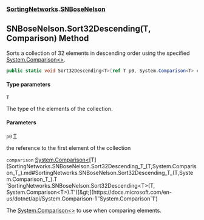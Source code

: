### [SortingNetworks](SortingNetworks.md 'SortingNetworks').[SNBoseNelson](SortingNetworks.SNBoseNelson.md 'SortingNetworks.SNBoseNelson')

## SNBoseNelson.Sort32Descending<T>(T, Comparison<T>) Method

Sorts a collection of 32 elements in descending order using the specified [System.Comparison&lt;&gt;](https://docs.microsoft.com/en-us/dotnet/api/System.Comparison-1 'System.Comparison`1').

```csharp
public static void Sort32Descending<T>(ref T p0, System.Comparison<T> comparison);
```
#### Type parameters

<a name='SortingNetworks.SNBoseNelson.Sort32Descending_T_(T,System.Comparison_T_).T'></a>

`T`

The type of the elements of the collection.
#### Parameters

<a name='SortingNetworks.SNBoseNelson.Sort32Descending_T_(T,System.Comparison_T_).p0'></a>

`p0` [T](SortingNetworks.SNBoseNelson.Sort32Descending_T_(T,System.Comparison_T_).md#SortingNetworks.SNBoseNelson.Sort32Descending_T_(T,System.Comparison_T_).T 'SortingNetworks.SNBoseNelson.Sort32Descending<T>(T, System.Comparison<T>).T')

the reference to the first element of the collection

<a name='SortingNetworks.SNBoseNelson.Sort32Descending_T_(T,System.Comparison_T_).comparison'></a>

`comparison` [System.Comparison&lt;](https://docs.microsoft.com/en-us/dotnet/api/System.Comparison-1 'System.Comparison`1')[T](SortingNetworks.SNBoseNelson.Sort32Descending_T_(T,System.Comparison_T_).md#SortingNetworks.SNBoseNelson.Sort32Descending_T_(T,System.Comparison_T_).T 'SortingNetworks.SNBoseNelson.Sort32Descending<T>(T, System.Comparison<T>).T')[&gt;](https://docs.microsoft.com/en-us/dotnet/api/System.Comparison-1 'System.Comparison`1')

The [System.Comparison&lt;&gt;](https://docs.microsoft.com/en-us/dotnet/api/System.Comparison-1 'System.Comparison`1') to use when comparing elements.